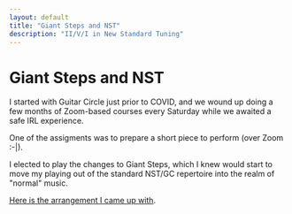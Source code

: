 ```yaml
---
layout: default
title: "Giant Steps and NST"
description: "II/V/I in New Standard Tuning"
---
```


# Giant Steps and NST

I started with Guitar Circle just prior to COVID, and we wound up doing a few months of Zoom-based courses every Saturday while we awaited a safe IRL experience. 

One of the assigments was to prepare a short piece to perform (over Zoom :-|).

I elected to play the changes to Giant Steps, which I knew would start to move my playing out of the standard NST/GC repertoire into the realm of "normal" music. 

[Here is the arrangement I came up with](../../../music/pdf/Giant-Steps.pdf).


